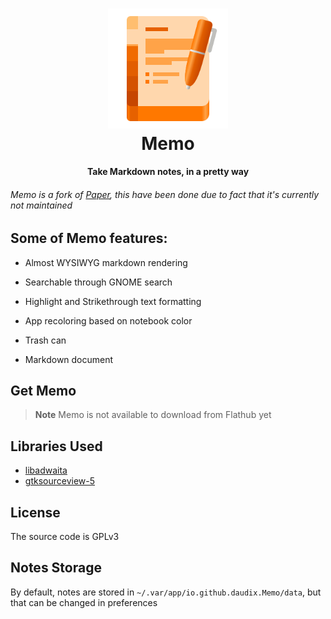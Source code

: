<h1 align="center">
  <img src="data/icons/hicolor/scalable/apps/io.github.daudix.Memo.svg" alt="Memo" width="192" height="192"/>
  <br>
  Memo
</h1>

<p align="center">
  <strong>Take Markdown notes, in a pretty way</strong>
</p>


###### Memo is a fork of [Paper](https://gitlab.com/posidon_software/paper), this have been done due to fact that it's currently not maintained


## Some of Memo features:

 - Almost WYSIWYG markdown rendering

 - Searchable through GNOME search

 - Highlight and Strikethrough text formatting

 - App recoloring based on notebook color

 - Trash can

 - Markdown document

## Get Memo

> **Note** Memo is not available to download from Flathub yet

<!-- The recommended way of installing Memo is through [Flatpak](https://flatpak.org)  

<a href="https://flathub.org/apps/details/io.github.daudix.Memo"><img src="https://flathub.org/assets/badges/flathub-badge-en.png" width="200"/></a> -->

## Libraries Used
 - [libadwaita](https://gitlab.gnome.org/GNOME/libadwaita)
 - [gtksourceview-5](https://gitlab.gnome.org/GNOME/gtksourceview)

## License
The source code is GPLv3

## Notes Storage
By default, notes are stored in `~/.var/app/io.github.daudix.Memo/data`,
but that can be changed in preferences
